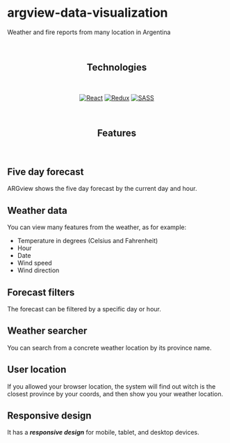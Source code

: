 # argview-data-visualization
Weather and fire reports from many location in Argentina

<br />

<div align="center">
  
## Technologies
  
</div>

<br />

<div align="center">

[![React](https://img.shields.io/badge/-React-blue?style=for-the-badge&logo=React)](https://es.reactjs.org/)
[![Redux](https://img.shields.io/badge/-Redux-violet?style=for-the-badge&logo=redux)](https://sass-lang.com/)
[![SASS](https://img.shields.io/badge/-sass-white?style=for-the-badge&logo=sass)](https://sass-lang.com/)

</div>

<br />

<div align="center">
  
## Features

</div>

<br />

## Five day forecast
ARGview shows the five day forecast by the current day and hour.

## Weather data
  You can view many features from the weather, as for example:
 <ul>
  <li>Temperature in degrees (Celsius and Fahrenheit)</li>
  <li>Hour</li>
  <li>Date</li>
  <li>Wind speed</li>
  <li>Wind direction</li>
</ul>

## Forecast filters
The forecast can be filtered by a specific day or hour.

## Weather searcher
You can search from a concrete weather location by its province name.

## User location
If you allowed your browser location, the system will find out witch is the closest province by your coords, and then show you your weather location. 

## Responsive design
It has a ***responsive design*** for mobile, tablet, and desktop devices.
